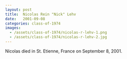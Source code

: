 ```yaml
---
layout: post
title:  Nicolas Rein "Nick" Lehv
date:   2001-09-08
categories: class-of-1974
images:
  - /assets/class-of-1974/nicolas-r-lehv-1.png
  - /assets/class-of-1974/nicolas-r-lehv-2.jpg
---
```

Nicolas died in St. Etienne, France on September 8, 2001.
